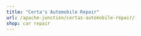 ```yaml
---
title: "Certa's Automobile Repair"
url: /apache-junction/certas-automobile-repair/
shop: car repair
---
```

